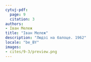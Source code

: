 ```yaml
---
cytuj-pdf:
  page: 9
  citation: 3
authors:
- Іван Мележ
title: "Іван Мележ"
description: "Людзі на балоце. 1962"
locale: "be_BY"
images:
- cites/9-3/preview.png
---
```

